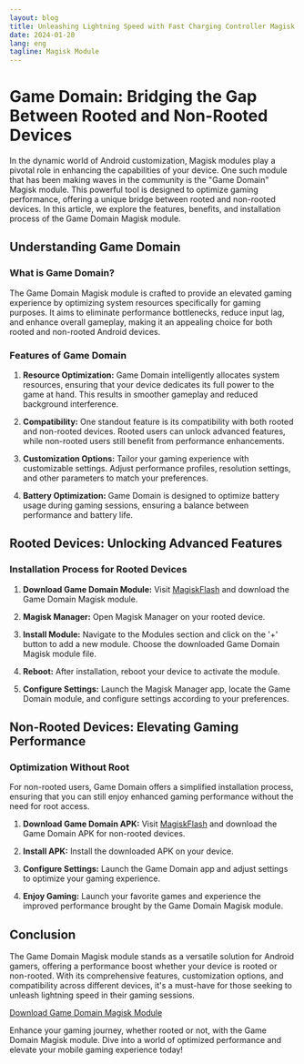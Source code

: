 ```yaml
---
layout: blog
title: Unleashing Lightning Speed with Fast Charging Controller Magisk Module
date: 2024-01-20
lang: eng
tagline: Magisk Module
---
```


<script async src="https://pagead2.googlesyndication.com/pagead/js/adsbygoogle.js?client=ca-pub-8370893026371321" crossorigin="anonymous"></script>

<script> (adsbygoogle = window.adsbygoogle || []).push({}); </script>

# Game Domain: Bridging the Gap Between Rooted and Non-Rooted Devices

In the dynamic world of Android customization, Magisk modules play a pivotal role in enhancing the capabilities of your device. One such module that has been making waves in the community is the "Game Domain" Magisk module. This powerful tool is designed to optimize gaming performance, offering a unique bridge between rooted and non-rooted devices. In this article, we explore the features, benefits, and installation process of the Game Domain Magisk module.

## Understanding Game Domain

### What is Game Domain?

The Game Domain Magisk module is crafted to provide an elevated gaming experience by optimizing system resources specifically for gaming purposes. It aims to eliminate performance bottlenecks, reduce input lag, and enhance overall gameplay, making it an appealing choice for both rooted and non-rooted Android devices.

### Features of Game Domain

1. **Resource Optimization:**
   Game Domain intelligently allocates system resources, ensuring that your device dedicates its full power to the game at hand. This results in smoother gameplay and reduced background interference.

2. **Compatibility:**
   One standout feature is its compatibility with both rooted and non-rooted devices. Rooted users can unlock advanced features, while non-rooted users still benefit from performance enhancements.

3. **Customization Options:**
   Tailor your gaming experience with customizable settings. Adjust performance profiles, resolution settings, and other parameters to match your preferences.

4. **Battery Optimization:**
   Game Domain is designed to optimize battery usage during gaming sessions, ensuring a balance between performance and battery life.

## Rooted Devices: Unlocking Advanced Features

### Installation Process for Rooted Devices

1. **Download Game Domain Module:**
   Visit [MagiskFlash](https://www.magiskflash.com/2023/10/best-magisk-module-game-domain-for.html) and download the Game Domain Magisk module.

2. **Magisk Manager:**
   Open Magisk Manager on your rooted device.

3. **Install Module:**
   Navigate to the Modules section and click on the '+' button to add a new module. Choose the downloaded Game Domain Magisk module file.

4. **Reboot:**
   After installation, reboot your device to activate the module.

5. **Configure Settings:**
   Launch the Magisk Manager app, locate the Game Domain module, and configure settings according to your preferences.

## Non-Rooted Devices: Elevating Gaming Performance

### Optimization Without Root

For non-rooted users, Game Domain offers a simplified installation process, ensuring that you can still enjoy enhanced gaming performance without the need for root access.

1. **Download Game Domain APK:**
   Visit [MagiskFlash](https://www.magiskflash.com/2023/10/best-magisk-module-game-domain-for.html) and download the Game Domain APK for non-rooted devices.

2. **Install APK:**
   Install the downloaded APK on your device.

3. **Configure Settings:**
   Launch the Game Domain app and adjust settings to optimize your gaming experience.

4. **Enjoy Gaming:**
   Launch your favorite games and experience the improved performance brought by the Game Domain Magisk module.

## Conclusion

The Game Domain Magisk module stands as a versatile solution for Android gamers, offering a performance boost whether your device is rooted or non-rooted. With its comprehensive features, customization options, and compatibility across different devices, it's a must-have for those seeking to unleash lightning speed in their gaming sessions.

[Download Game Domain Magisk Module](https://www.magiskflash.com/2023/10/best-magisk-module-game-domain-for.html)

Enhance your gaming journey, whether rooted or not, with the Game Domain Magisk module. Dive into a world of optimized performance and elevate your mobile gaming experience today!
